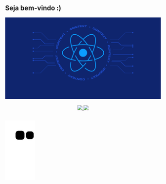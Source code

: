 ## Seja bem-vindo :)
<div align="center">
  <a href="https://github.com/lsjesus">
  <img src="https://raw.githubusercontent.com/lsjesus/lsjesus/main/assets/react.png">
  <br>
  <br>
  <img height="180em" src="https://github-readme-stats.vercel.app/api?username=lsjesus&show_icons=true&theme=github_dark&include_all_commits=true&count_private=true"/>
  <img height="180em" src="https://github-readme-stats.vercel.app/api/top-langs/?username=lsjesus&layout=compact&langs_count=7&theme=github_dark"/>
</div>
  
  ##
 
<div> 

  ![Snake animation](https://github.com/rafaballerini/rafaballerini/blob/output/github-contribution-grid-snake.svg)
 
</div>
